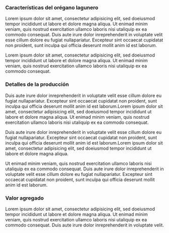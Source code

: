 
### Características del orégano lagunero

Lorem ipsum dolor sit amet, consectetur adipisicing elit, sed doeiusmod tempor incididunt ut labore et dolore magna aliqua. Ut enimad minim veniam, quis nostrud exercitation ullamco laboris nisi utaliquip ex ea commodo consequat. Duis aute irure dolor inreprehenderit in voluptate velit esse cillum dolore eu fugiat nullapariatur. Excepteur sint occaecat cupidatat non proident, sunt inculpa qui officia deserunt mollit anim id est laborum.

Lorem ipsum dolor sit amet, consectetur adipisicing elit, sed doeiusmod tempor incididunt ut labore et dolore magna aliqua. Ut enimad minim veniam, quis nostrud exercitation ullamco laboris nisi utaliquip ex ea commodo consequat.

### Detalles de la producción

Duis aute irure dolor inreprehenderit in voluptate velit esse cillum dolore eu fugiat nullapariatur. Excepteur sint occaecat cupidatat non proident, sunt inculpa qui officia deserunt mollit anim id est laborum.Lorem ipsum dolor sit amet, consectetur adipisicing elit, sed doeiusmod tempor incididunt ut labore et dolore magna aliqua. Ut enimad minim veniam, quis nostrud exercitation ullamco laboris nisi utaliquip ex ea commodo consequat.

Duis aute irure dolor inreprehenderit in voluptate velit esse cillum dolore eu fugiat nullapariatur. Excepteur sint occaecat cupidatat non proident, sunt inculpa qui officia deserunt mollit anim id est laborum.Lorem ipsum dolor sit amet, consectetur adipisicing elit, sed doeiusmod tempor incididunt ut labore et dolore magna aliqua.

Ut enimad minim veniam, quis nostrud exercitation ullamco laboris nisi utaliquip ex ea commodo consequat. Duis aute irure dolor inreprehenderit in voluptate velit esse cillum dolore eu fugiat nullapariatur. Excepteur sint occaecat cupidatat non proident, sunt inculpa qui officia deserunt mollit anim id est laborum.

### Valor agregado

Lorem ipsum dolor sit amet, consectetur adipisicing elit, sed doeiusmod tempor incididunt ut labore et dolore magna aliqua. Ut enimad minim veniam, quis nostrud exercitation ullamco laboris nisi utaliquip ex ea commodo consequat. Duis aute irure dolor inreprehenderit in voluptate velit.
